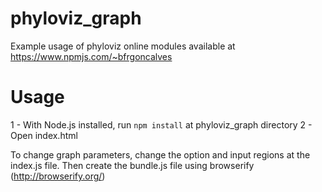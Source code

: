 # phyloviz_graph

Example usage of phyloviz online modules available at https://www.npmjs.com/~bfrgoncalves

# Usage

1 - With Node.js installed, run `npm install` at phyloviz_graph directory
2 - Open index.html

To change graph parameters, change the option and input regions at the index.js file. Then create the bundle.js file using browserify (http://browserify.org/)
